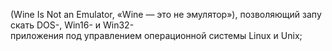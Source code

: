 (Wine Is Not an Emulator, «Wine — это не эмулятор»), позволяющий запускать DOS-, Win16- и Win32-приложения под управлением операционной системы Linux и Unix;